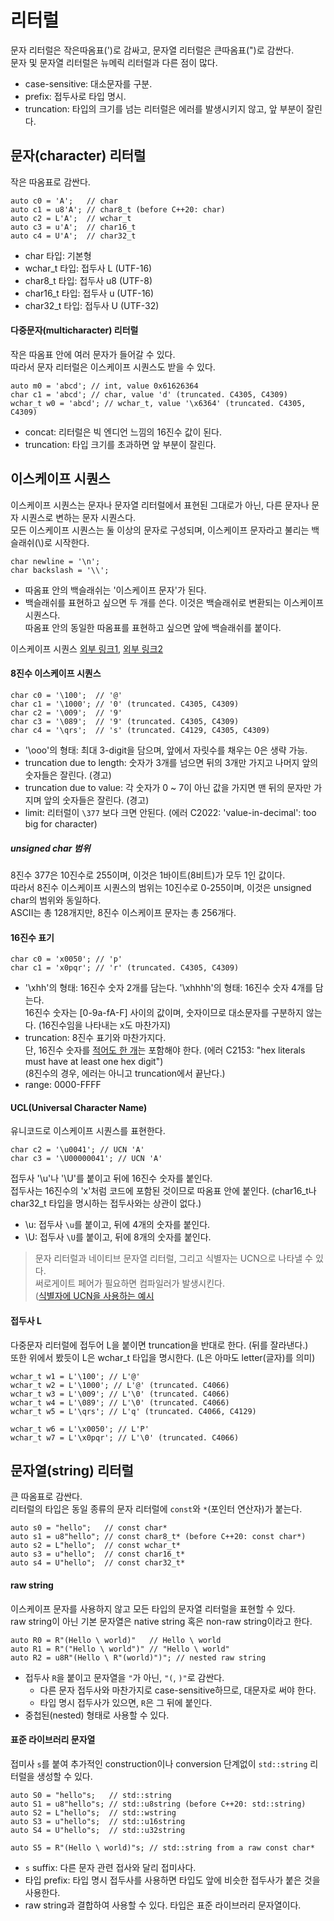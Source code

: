# 리터럴
문자 리터럴은 작은따옴표(')로 감싸고, 문자열 리터럴은 큰따옴표(")로 감싼다.  
문자 및 문자열 리터럴은 뉴메릭 리터럴과 다른 점이 많다.
- case-sensitive: 대소문자를 구분.
- prefix: 접두사로 타입 명시.
- truncation: 타입의 크기를 넘는 리터럴은 에러를 발생시키지 않고, 앞 부분이 잘린다.

## 문자(character) 리터럴
작은 따옴표로 감싼다.
```
auto c0 = 'A';   // char
auto c1 = u8'A'; // char8_t (before C++20: char)
auto c2 = L'A';  // wchar_t
auto c3 = u'A';  // char16_t
auto c4 = U'A';  // char32_t
```
- char 타입: 기본형
- wchar_t 타입:  접두사 L (UTF-16)
- char8_t  타입: 접두사 u8 (UTF-8)
- char16_t 타입: 접두사 u (UTF-16)
- char32_t 타입: 접두사 U (UTF-32)

#### 다중문자(multicharacter) 리터럴
작은 따옴표 안에 여러 문자가 들어갈 수 있다.  
따라서 문자 리터럴은 이스케이프 시퀀스도 받을 수 있다.
```
auto m0 = 'abcd'; // int, value 0x61626364
char c1 = 'abcd'; // char, value 'd' (truncated. C4305, C4309)
wchar_t w0 = 'abcd'; // wchar_t, value '\x6364' (truncated. C4305, C4309)
```
- concat: 리터럴은 빅 엔디언 느낌의 16진수 값이 된다.
- truncation: 타입 크기를 초과하면 앞 부분이 잘린다.

## 이스케이프 시퀀스
이스케이프 시퀀스는 문자나 문자열 리터럴에서 표현된 그대로가 아닌, 다른 문자나 문자 시퀀스로 변하는 문자 시퀀스다.  
모든 이스케이프 시퀀스는 둘 이상의 문자로 구성되며, 이스케이프 문자라고 불리는 백슬래쉬(\\)로 시작한다.
```
char newline = '\n';
char backslash = '\\';
```
- 따옴표 안의 백슬래쉬는 '이스케이프 문자'가 된다.
- 백슬래쉬를 표현하고 싶으면 두 개를 쓴다. 이것은 백슬래쉬로 변환되는 이스케이프 시퀀스다.  
따옴표 안의 동일한 따옴표를 표현하고 싶으면 앞에 백슬래쉬를 붙이다.

이스케이프 시퀀스 [외부 링크1][1], [외부 링크2][2]

#### 8진수 이스케이프 시퀀스
```
char c0 = '\100';  // '@'
char c1 = '\1000'; // '0' (truncated. C4305, C4309)
char c2 = '\009';  // '9'
char c3 = '\089';  // '9' (truncated. C4305, C4309)
char c4 = '\qrs';  // 's' (truncated. C4129, C4305, C4309)
```
- '\ooo'의 형태: 최대 3-digit을 담으며, 앞에서 자릿수를 채우는 0은 생략 가능.
- truncation due to length: 숫자가 3개를 넘으면 뒤의 3개만 가지고 나머지 앞의 숫자들은 잘린다. (경고)
- truncation due to value: 각 숫자가 0 ~ 7이 아닌 값을 가지면 맨 뒤의 문자만 가지며 앞의 숫자들은 잘린다. (경고)
- limit: 리터럴이 `\377` 보다 크면 안된다. (에러 C2022: 'value-in-decimal': too big for character)  

##### unsigned char 범위
8진수 377은 10진수로 255이며, 이것은 1바이트(8비트)가 모두 1인 값이다.  
따라서 8진수 이스케이프 시퀀스의 범위는 10진수로 0-255이며, 이것은 unsigned char의 범위와 동일하다.  
ASCII는 총 128개지만, 8진수 이스케이프 문자는 총 256개다.

#### 16진수 표기
```
char c0 = 'x0050'; // 'p'
char c1 = 'x0pqr'; // 'r' (truncated. C4305, C4309)
```
- '\xhh'의 형태: 16진수 숫자 2개를 담는다. 
'\xhhhh'의 형태: 16진수 숫자 4개를 담는다.  
16진수 숫자는 \[0-9a-fA-F\] 사이의 값이며, 숫자이므로 대소문자를 구분하지 않는다. (16진수임을 나타내는 x도 마찬가지)
- truncation: 8진수 표기와 마찬가지다.  
단, 16진수 숫자를 <ins>적어도 한 개</ins>는 포함해야 한다. (에러 C2153: "hex literals must have at least one hex digit")  
(8진수의 경우, 에러는 아니고 truncation에서 끝난다.)
- range: 0000-FFFF

#### UCL(Universal Character Name)
유니코드로 이스케이프 시퀀스를 표현한다.
```
char c2 = '\u0041'; // UCN 'A'
char c3 = '\U00000041'; // UCN 'A'
```
접두사 '\u'나 '\U'를 붙이고 뒤에 16진수 숫자를 붙인다.  
접두사는 16진수의 'x'처럼 코드에 포함된 것이므로 따옴표 안에 붙인다. (char16_t나 char32_t 타입을 명시하는 접두사와는 상관이 없다.)
- \u: 접두사 `\u`를 붙이고, 뒤에 4개의 숫자를 붙인다.
- \U: 접두사 `\U`를 붙이고, 뒤에 8개의 숫자를 붙인다.

> 문자 리터럴과 네이티브 문자열 리터럴, 그리고 식별자는 UCN으로 나타낼 수 있다.  
> 써로게이트 페어가 필요하면 컴파일러가 발생시킨다.  
> ([식별자에 UCN을 사용하는 예시][3]

#### 접두사 L
다중문자 리터럴에 접두어 L을 붙이면 truncation을 반대로 한다. (뒤를 잘라낸다.)  
또한 위에서 봤듯이 L은 wchar_t 타입을 명시한다. (L은 아마도 letter(글자)를 의미)
```
wchar_t w1 = L'\100'; // L'@'
wchar_t w2 = L'\1000'; // L'@' (truncated. C4066)
wchar_t w3 = L'\009'; // L'\0' (truncated. C4066)
wchar_t w4 = L'\089'; // L'\0' (truncated. C4066)
wchar_t w5 = L'\qrs'; // L'q' (truncated. C4066, C4129)

wchar_t w6 = L'\x0050'; // L'P'
wchar_t w7 = L'\x0pqr'; // L'\0' (truncated. C4066)
```

## 문자열(string) 리터럴
큰 따옴표로 감싼다.  
리터럴의 타입은 동일 종류의 문자 리터럴에 `const`와 `*`(포인터 연산자)가 붙는다.
```
auto s0 = "hello";   // const char*
auto s1 = u8"hello"; // const char8_t* (before C++20: const char*)
auto s2 = L"hello";  // const wchar_t*
auto s3 = u"hello";  // const char16_t*
auto s4 = U"hello";  // const char32_t*
```
#### raw string
이스케이프 문자를 사용하지 않고 모든 타입의 문자열 리터럴을 표현할 수 있다.  
raw string이 아닌 기본 문자열은 native string 혹은 non-raw string이라고 한다.
```
auto R0 = R"(Hello \ world)"   // Hello \ world
auto R1 = R"("Hello \ world")" // "Hello \ world"
auto R2 = u8R"(Hello \ R"(world)")"; // nested raw string
```
- 접두사 `R`을 붙이고 문자열을 `"`가 아닌, `"(`, `)"`로 감싼다.
  - 다른 문자 접두사와 마찬가지로 case-sensitive하므로, 대문자로 써야 한다.
  - 타입 명시 접두사가 있으면, `R`은 그 뒤에 붙인다.
- 중첩된(nested) 형태로 사용할 수 있다.
#### 표준 라이브러리 문자열
접미사 `s`를 붙여 추가적인 construction이나 conversion 단계없이 `std::string` 리터럴을 생성할 수 있다.
```
auto S0 = "hello"s;   // std::string
auto S1 = u8"hello"s; // std::u8string (before C++20: std::string)
auto S2 = L"hello"s;  // std::wstring
auto S3 = u"hello"s;  // std::u16string
auto S4 = U"hello"s;  // std::u32string

auto S5 = R"(Hello \ world)"s; // std::string from a raw const char*
```
- `s` suffix: 다른 문자 관련 접사와 달리 접미사다.
- 타입 prefix: 타입 명시 접두사를 사용하면 타입도 앞에 비슷한 접두사가 붙은 것을 사용한다.
- raw string과 결합하여 사용할 수 있다. 타입은 표준 라이브러리 문자열이다.


[1]: https://docs.microsoft.com/en-us/cpp/cpp/string-and-character-literals-cpp?view=msvc-170#bkmk_Escape
[2]: https://docs.microsoft.com/en-us/cpp/c-language/escape-sequences?view=msvc-170
[3]: https://docs.microsoft.com/en-us/cpp/cpp/character-sets?view=msvc-170#universal-character-names

